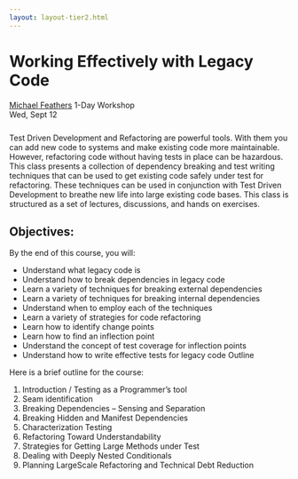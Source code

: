```yaml
---
layout: layout-tier2.html
---
```

<div class="container section workshop-page">
	<!-- begin workshop element -->
	<div class="row">
      <div class="col-xs-12 col-sm-2">
            <div class="speaker-container">
                <a href="../speakers/julie-lerman.html"><div class="speaker-img michael-feathers keep-color"></div></a>
                </div>
            </div>
        <div class="col-xs-12 col-sm-10 workshop-list">
            <h1 class="section-header">Working Effectively with Legacy Code</h1>
            <span class="workshops--speaker-name"><a href="../speakers/michael-feathers.html">Michael Feathers</a></span>
            <span class="workshops--duration">1-Day Workshop<br>Wed, Sept 12</span>
            <!--<a class="btn get-ticket-btn" href="https://ti.to/explore-ddd-conference/explore-ddd-2018">GET YOUR TICKET</a>-->
            <p class="copy" style="margin-top: 25px">Test Driven Development and Refactoring are powerful tools. With them you can add new code to systems and make existing code more maintainable. However, refactoring code without having tests in place can be hazardous. This class presents a collection of dependency breaking and test writing techniques that can be used to get existing code safely under test for refactoring. These techniques can be used in conjunction with Test Driven Development to breathe new life into large existing code bases. This class is structured as a set of lectures, discussions, and hands on exercises.</p>
            <h2 class="speaker-subheader">Objectives:</h2>
            <p class="copy">By the end of this course, you will:</p>
            <ul class="copy-list">
                <li>Understand what legacy code is</li>
                <li>Understand how to break dependencies in legacy code</li>
                <li>Learn a variety of techniques for breaking external dependencies</li>
                <li>Learn a variety of techniques for breaking internal dependencies</li>
                <li>Understand when to employ each of the techniques</li>
                <li>Learn a variety of strategies for code refactoring</li>
                <li>Learn how to identify change points</li>
                <li>Learn how to find an inflection point</li>
                <li>Understand the concept of test coverage for inflection points</li>
                <li>Understand how to write effective tests for legacy code Outline</li>
            </ul>
            <p class="copy">Here is a brief outline for the course:</p>
            <ol class="copy-list">
                <li>Introduction / Testing as a Programmer’s tool</li>
                <li>Seam identification</li>
                <li>Breaking Dependencies – Sensing and Separation</li>
                <li>Breaking Hidden and Manifest Dependencies</li>
                <li>Characterization Testing</li>
                <li>Refactoring Toward Understandability</li>
                <li>Strategies for Getting Large Methods under Test</li>
                <li>Dealing with Deeply Nested Conditionals</li>
                <li>Planning Large­Scale Refactoring and Technical Debt Reduction</li>
            </ol>
            <!--<div class="col-xs-12" align="center">
                <a class="btn get-ticket-btn" href="https://ti.to/explore-ddd-conference/explore-ddd-2018">GET YOUR TICKET</a>
            </div>-->
        </div>
    </div>
</div> <!-- container -->

